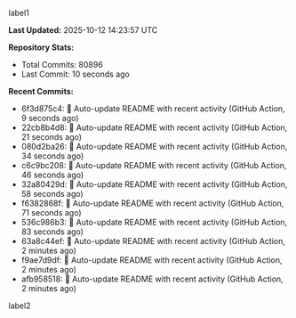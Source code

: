 
label1 
<!-- ACTIVITY_START -->
**Last Updated:** 2025-10-12 14:23:57 UTC

**Repository Stats:**
- Total Commits: 80896
- Last Commit: 10 seconds ago

**Recent Commits:**
- 6f3d875c4: 🤖 Auto-update README with recent activity (GitHub Action, 9 seconds ago)
- 22cb8b4d8: 🤖 Auto-update README with recent activity (GitHub Action, 21 seconds ago)
- 080d2ba26: 🤖 Auto-update README with recent activity (GitHub Action, 34 seconds ago)
- c6c9bc208: 🤖 Auto-update README with recent activity (GitHub Action, 46 seconds ago)
- 32a80429d: 🤖 Auto-update README with recent activity (GitHub Action, 58 seconds ago)
- f6382868f: 🤖 Auto-update README with recent activity (GitHub Action, 71 seconds ago)
- 536c986b3: 🤖 Auto-update README with recent activity (GitHub Action, 83 seconds ago)
- 63a8c44ef: 🤖 Auto-update README with recent activity (GitHub Action, 2 minutes ago)
- f9ae7d9df: 🤖 Auto-update README with recent activity (GitHub Action, 2 minutes ago)
- afb958518: 🤖 Auto-update README with recent activity (GitHub Action, 2 minutes ago)
<!-- ACTIVITY_END -->

label2
